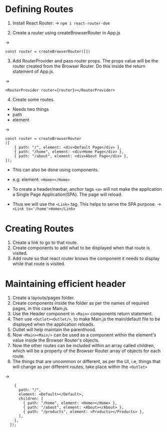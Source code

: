 # Defining Routes

1. Install React Router:
-> `npm i react-router-dom`

2. Create a router using createBrowserRouter in App.js

->   
```
const router = createBrowserRouter([])

```

3. Add RouterProvider and pass router props. The props value will be the router created from the Browser Router. Do this inside the return statement of App.js.

-> 
```
<RouterProvider router={router}></RouterProvider>
```

4. Create some routes.
- Needs two things
- path
- element

->   
```
const router = createBrowserRouter
([
    { path: "/", element: <div>Default Page</div> },
    { path: "/home", element: <div>Home Page</div> },
    { path: "/about", element: <div>About Page</div> },
]);
```

- This can also be done using components.
- e.g: element: ```<Home></Home>```


- To create a header/navbar, anchor tags ```<a>``` will not make the application a Single Page Application(SPA). The page will reload.
- Thus we will use the ```<Link>``` tag. This helps to serve the SPA purpose.
-> ```<Link to='/home'>Home</Link>```
            

# Creating Routes

1. Create a link to go to that route.
2. Create components to add what to be displayed when that route is visited.
3. Add route so that react router knows the component it needs to display while that route is visited.

# Maintaining efficient header

1. Create a layouts/pages folder.
2. Create components inside the folder as per the names of required pages, in this case Main.js.
3. Use the Header component in ```<Main>``` components return statement.
4. Then use ```<Outlet><Outlet/>```, to make Main.js the main/default file to be displayed when the application reloads.
5. Outlet will help maintain the parenthood.
6. Now ```<Main><Main/>``` can be used as a component within the element's value inside the Browser Router's objects.
7. Now the other routes can be included within an array called children, which will be a property of the Browser Router array of objects for each route.
8. The things that are uncommon or different, as per the UI, i.e, things that will change as per different routes, take place within the ```<Outlet>```

->
```const router = createBrowserRouter([
    {
      path: "/",
      element: <Default></Default>,
      children: [
        { path: "/home", element: <Home></Home> },
        { path: "/about", element: <About></About> },
        { path: "/products", element: <Products></Products> },
      ],
    },
  ]);
```